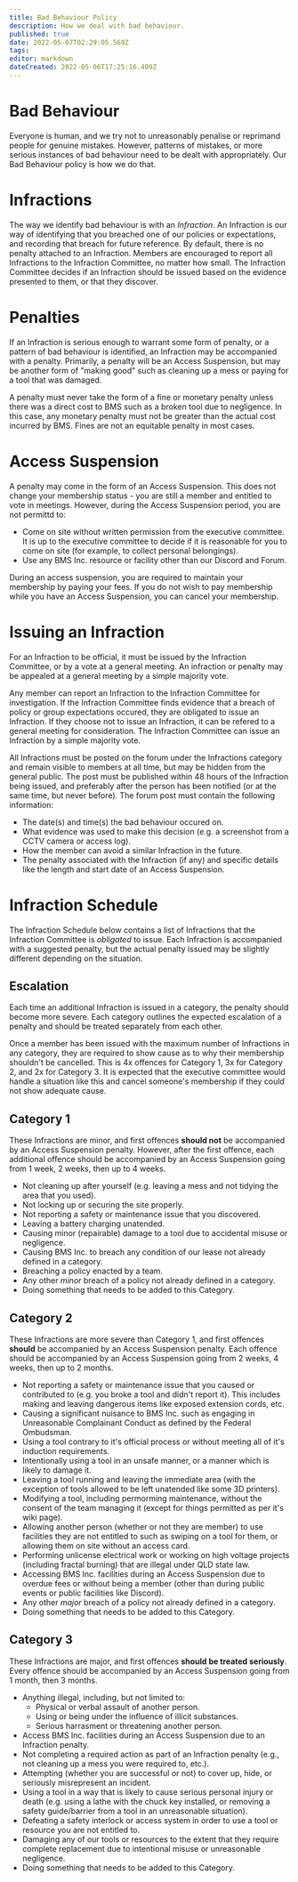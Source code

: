 ```yaml
---
title: Bad Behaviour Policy
description: How we deal with bad behaviour.
published: true
date: 2022-05-07T02:29:05.569Z
tags: 
editor: markdown
dateCreated: 2022-05-06T17:25:16.409Z
---
```


# Bad Behaviour
Everyone is human, and we try not to unreasonably penalise or reprimand people for genuine mistakes. However, patterns of mistakes, or more serious instances of bad behaviour need to be dealt with appropriately. Our Bad Behaviour policy is how we do that.

# Infractions
The way we identify bad behaviour is with an *Infraction*. An Infraction is our way of identifying that you breached one of our policies or expectations, and recording that breach for future reference. By default, there is no penalty attached to an Infraction. Members are encouraged to report all Infractions to the Infraction Committee, no matter how small. The Infraction Committee decides if an Infraction should be issued based on the evidence presented to them, or that they discover.

# Penalties
If an Infraction is serious enough to warrant some form of penalty, or a pattern of bad behaviour is identified, an Infraction may be accompanied with a penalty. Primarily, a penalty will be an Access Suspension, but may be another form of "making good" such as cleaning up a mess or paying for a tool that was damaged.

A penalty must never take the form of a fine or monetary penalty unless there was a direct cost to BMS such as a broken tool due to negligence. In this case, any monetary penalty must not be greater than the actual cost incurred by BMS. Fines are not an equitable penalty in most cases.

# Access Suspension
A penalty may come in the form of an Access Suspension. This does not change your membership status - you are still a member and entitled to vote in meetings. However, during the Access Suspension period, you are not permittd to:
* Come on site without written permission from the executive committee. It is up to the executive committee to decide if it is reasonable for you to come on site (for example, to collect personal belongings).
* Use any BMS Inc. resource or facility other than our Discord and Forum.

During an access suspension, you are required to maintain your membership by paying your fees. If you do not wish to pay membership while you have an Access Suspension, you can cancel your membership.

# Issuing an Infraction
For an Infraction to be official, it must be issued by the Infraction Committee, or by a vote at a general meeting. An infraction or penalty may be appealed at a general meeting by a simple majority vote.

Any member can report an Infraction to the Infraction Committee for investigation. If the Infraction Committee finds evidence that a breach of policy or group expectations occured, they are obligated to issue an Infraction. If they choose not to issue an Infraction, it can be refered to a general meeting for consideration. The Infraction Committee can issue an Infraction by a simple majority vote.

All Infractions must be posted on the forum under the Infractions category and remain visible to members at all time, but may be hidden from the general public. The post must be published within 48 hours of the Infraction being issued, and preferably after the person has been notified (or at the same time, but never before). The forum post must contain the following information:
* The date(s) and time(s) the bad behaviour occured on.
* What evidence was used to make this decision (e.g. a screenshot from a CCTV camera or access log).
* How the member can avoid a similar Infraction in the future.
* The penalty associated with the Infraction (if any) and specific details like the length and start date of an Access Suspension.

# Infraction Schedule
The Infraction Schedule below contains a list of Infractions that the Infraction Committee is *obligated* to issue. Each Infraction is accompanied with a suggested penalty, but the actual penalty issued may be slightly different depending on the situation.

## Escalation
Each time an additional Infraction is issued in a category, the penalty should become more severe. Each category outlines the expected escalation of a penalty and should be treated separately from each other.

Once a member has been issued with the maximum number of Infractions in any category, they are required to show cause as to why their membership shouldn't be cancelled. This is 4x offences for Category 1, 3x for Category 2, and 2x for Category 3. It is expected that the executive committee would handle a situation like this and cancel someone's membership if they could not show adequate cause.

## Category 1
These Infractions are minor, and first offences **should not** be accompanied by an Access Suspension penalty. However, after the first offence, each additional offence should be accompanied by an Access Suspension going from 1 week, 2 weeks, then up to 4 weeks.

* Not cleaning up after yourself (e.g. leaving a mess and not tidying the area that you used).
* Not locking up or securing the site properly.
* Not reporting a safety or maintenance issue that you discovered.
* Leaving a battery charging unatended.
* Causing minor (repairable) damage to a tool due to accidental misuse or negligence.
* Causing BMS Inc. to breach any condition of our lease not already defined in a category.
* Breaching a policy enacted by a team.
* Any other *minor* breach of a policy not already defined in a category.
* Doing something that needs to be added to this Category.

## Category 2
These Infractions are more severe than Category 1, and first offences **should** be accompanied by an Access Suspension penalty. Each offence should be accompanied by an Access Suspension going from 2 weeks, 4 weeks, then up to 2 months.

* Not reporting a safety or maintenance issue that you caused or contributed to (e.g. you broke a tool and didn't report it). This includes making and leaving dangerous items like exposed extension cords, etc.
* Causing a significant nuisance to BMS Inc. such as engaging in Unreasonable Complainant Conduct as defined by the Federal Ombudsman.
* Using a tool contrary to it's official process or without meeting all of it's induction requirements.
* Intentionally using a tool in an unsafe manner, or a manner which is likely to damage it.
* Leaving a tool running and leaving the immediate area (with the exception of tools allowed to be left unatended like some 3D printers).
* Modifying a tool, including permorming maintenance, without the consent of the team managing it (except for things permitted as per it's wiki page).
* Allowing another person (whether or not they are member) to use facilities they are not entitled to such as swiping on a tool for them, or allowing them on site without an access card.
* Performing unlicense electrical work or working on high voltage projects (including fractal burning) that are illegal under QLD state law.
* Accessing BMS Inc. facilities during an Access Suspension due to overdue fees or without being a member (other than during public events or public facilities like Discord).
* Any other *major* breach of a policy not already defined in a category.
* Doing something that needs to be added to this Category.

## Category 3
These Infractions are major, and first offences **should be treated seriously**. Every offence should be accompanied by an Access Suspension going from 1 month, then 3 months.

* Anything illegal, including, but not limited to:
	* Physical or verbal assault of another person.
  * Using or being under the influence of illicit substances.
  * Serious harrasment or threatening another person.
* Access BMS Inc. facilities during an Access Suspension due to an Infraction penalty.
* Not completing a required action as part of an Infraction penalty (e.g., not cleaning up a mess you were required to, etc.).
* Attempting (whether you are successful or not) to cover up, hide, or seriously misrepresent an incident.
* Using a tool in a way that is likely to cause serious personal injury or death (e.g. using a lathe with the chuck key installed, or removing a safety guide/barrier from a tool in an unreasonable situation).
* Defeating a safety interlock or access system in order to use a tool or resource you are not entitled to.
* Damaging any of our tools or resources to the extent that they require complete replacement due to intentional misuse or unreasonable negligence.
* Doing something that needs to be added to this Category.
